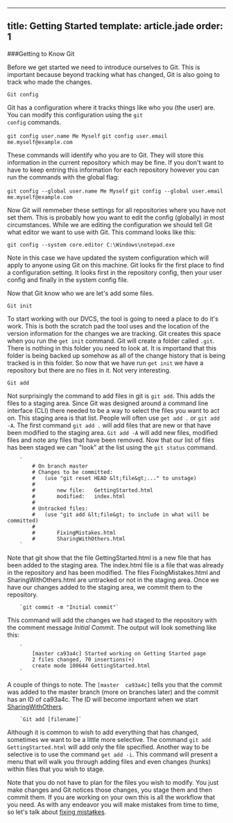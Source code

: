 ---
title: Getting Started
template: article.jade
order: 1
----
###Getting to Know Git

  Before we get started we need to introduce ourselves to Git.  This is important because beyond tracking what has changed, Git is also going to track who made the changes.

`Git config`

  Git has a configuration where it tracks things like who you (the user) are.  You can modify this configuration using the <code>git config</code> commands.

`git config user.name Me Myself`
`git config user.email me.myself@example.com`

  These commands will identify who you are to Git.  They will store this information in the current repository which may be fine.  If you don't want to have to keep entring this information for each repository however you can run the commands with the global flag:

`git config --global user.name Me Myself`
`git config --global user.email me.myself@example.com`

  Now Git will remmeber these settings for all repositories where you have not set them.  This is probably how you want to edit the config (globally) in most circumstances.  While we are editing the configuration we should tell Git what editor we want to use with Git.  This command looks like this:

`git config --system core.editor C:\Windows\notepad.exe`

  Note in this case we have updated the system configuration which will apply to anyone using Git on this machine.  Git looks fir the first place to find a configuration setting.  It looks first in the repository config, then your user config and finally in the system config file.

  Now that Git know who we are let's add some files.

`Git init`

  To start working with our DVCS, the tool is going to need a place to do it's work.  This is both the scratch pad the tool uses and the location of the version information for the changes we are tracking.  Git creates this space when you run the `get init` command.  Git will create a folder called `.git`.  There is nothing in this folder you need to look at.  It is importand that this folder is being backed up somehow as all of the change history that is being tracked is in this folder.
  So now that we have run `get init` we have a repository but there are no files in it.  Not very interesting.

`Git add`

  Not surprisingly the command to add files in git is `git add`.  This adds the files to a staging area.  Since Git was designed around a command line interface (CLI) there needed to be a way to select the files you want to act on.  This staging area is that list.  People will often use `get add .` or `git add -A`.  The first command `git add .` will add files that are new or that have been modified to the staging area.  `Git add -A` will add new files, modified files and note any files that have been removed.
  Now that our list of files has been staged we can "look" at the list using the `git status` command.

        `
            # On branch master
            # Changes to be committed:
            #   (use "git reset HEAD &lt;file&gt;..." to unstage)
            #
            #       new file:   GettingStarted.html
            #       modified:   index.html
            #
            # Untracked files:
            #   (use "git add &lt;file&gt; to include in what will be committed)
            #
            #       FixingMistakes.html
            #       SharingWithOthers.html
        `

  Note that git show that the file GettingStarted.html is a new file that has been added to the staging area.  The index.html file is a file that was already in the repository and has been modified.  The files FixingMistakes.html and SharingWithOthers.html are untracked or not in the staging area.
  Once we have our changes added to the staging area, we commit them to the repository.

        `git commit -m "Initial commit"`

  This command will add the changes we had staged to the repository with the comment message _Initial Commit_.  The output will look something like this:

        `
            [master ca93a4c] Started working on Getting Started page
            2 files changed, 70 insertions(+)
            create mode 100644 GettingStarted.html
        `

  A couple of things to note.  The `[master  ca93a4c]` tells you that the commit was added to the master branch (more on branches later) and the commit has an ID of ca93a4c.  The ID will become important when we start [SharingWithOthers](../sharing-with-others/).

        `Git add [filename]`

  Although it is common to wish to add everything that has changed, sometimes we want to be a little more selective.  The command `git add GettingStarted.html` will add only the file specified.  Another way to be selective is to use the command `get add -i`.  This command will present a menu that will walk you through adding files and even changes (hunks) within files that you wish to stage.

  Note that you do not have to plan for the files you wish to modify.  You just make changes and Git notices those changes, you stage them and then commit them.  If you are working on your own this is all the workflow that you need.  As with any endeavor you will make mistakes from time to time, so let's talk about [fixing mista<span style="text-decoration: line-through;">t</span>kes](../fixing-mistakes/).

